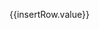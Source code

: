 <view class="box-grow-0" :class="[`${theme}-color`]">{{insertRow.value}}</view>
<view class="app-picker-cnt" :class="{'show':showPicker}">
